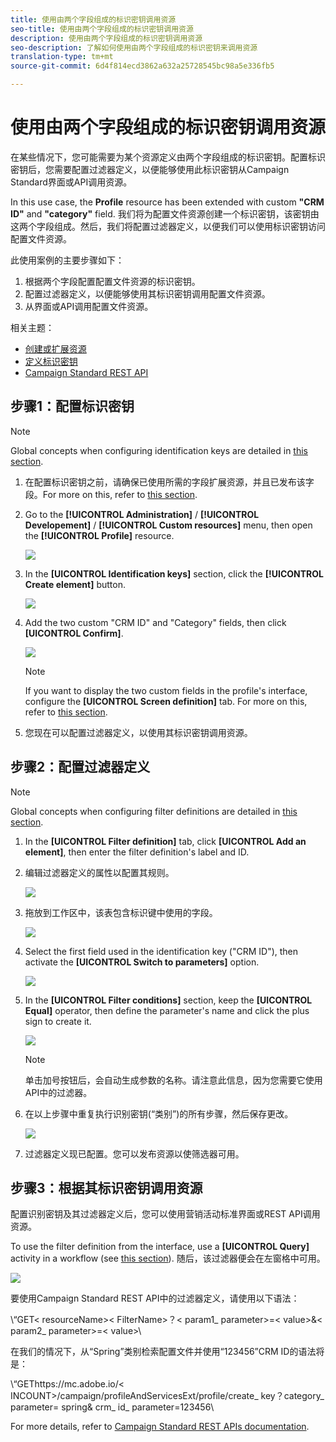 ```yaml
---
title: 使用由两个字段组成的标识密钥调用资源
seo-title: 使用由两个字段组成的标识密钥调用资源
description: 使用由两个字段组成的标识密钥调用资源
seo-description: 了解如何使用由两个字段组成的标识密钥来调用资源
translation-type: tm+mt
source-git-commit: 6d4f814ecd3862a632a25728545bc98a5e336fb5

---
```



# 使用由两个字段组成的标识密钥调用资源

在某些情况下，您可能需要为某个资源定义由两个字段组成的标识密钥。配置标识密钥后，您需要配置过滤器定义，以便能够使用此标识密钥从Campaign Standard界面或API调用资源。

In this use case, the **Profile** resource has been extended with custom **"CRM ID"** and **"category"** field. 我们将为配置文件资源创建一个标识密钥，该密钥由这两个字段组成。然后，我们将配置过滤器定义，以便我们可以使用标识密钥访问配置文件资源。

此使用案例的主要步骤如下：

1. 根据两个字段配置配置文件资源的标识密钥。
1. 配置过滤器定义，以便能够使用其标识密钥调用配置文件资源。
1. 从界面或API调用配置文件资源。

相关主题：

* [创建或扩展资源](../../developing/using/creating-or-extending-the-resource.md)
* [定义标识密钥](../../developing/using/configuring-the-resource-s-data-structure.md#defining-identification-keys)
* [Campaign Standard REST API](https://docs.campaign.adobe.com/doc/standard/en/api/ACS_API.html)

## 步骤1：配置标识密钥

>[!NOTE]
> Global concepts when configuring identification keys are detailed in [this section](../../developing/using/configuring-the-resource-s-data-structure.md#defining-identification-keys).

1. 在配置标识密钥之前，请确保已使用所需的字段扩展资源，并且已发布该字段。For more on this, refer to [this section](../../developing/using/creating-or-extending-the-resource.md).

1. Go to the **[!UICONTROL Administration]** / **[!UICONTROL Developement]** / **[!UICONTROL Custom resources]** menu, then open the **[!UICONTROL Profile]** resource.

   ![](assets/uc_idkey1.png)

1. In the **[UICONTROL Identification keys]** section, click the **[!UICONTROL Create element]** button.

   ![](assets/uc_idkey2.png)

1. Add the two custom "CRM ID" and "Category" fields, then click **[UICONTROL Confirm]**.

   ![](assets/uc_idkey3.png)

   >[!NOTE]
   > If you want to display the two custom fields in the profile's interface, configure the **[UICONTROL Screen definition]** tab. For more on this, refer to [this section](../../developing/using/configuring-the-screen-definition.md).

1. 您现在可以配置过滤器定义，以使用其标识密钥调用资源。

## 步骤2：配置过滤器定义

>[!NOTE]
> Global concepts when configuring filter definitions are detailed in [this section](../../developing/using/configuring-filter-definition.md).

1. In the **[UICONTROL Filter definition]** tab, click **[UICONTROL Add an element]**, then enter the filter definition's label and ID.

1. 编辑过滤器定义的属性以配置其规则。

   ![](assets/uc_idkey4.png)

1. 拖放到工作区中，该表包含标识键中使用的字段。

   ![](assets/uc_idkey5.png)

1. Select the first field used in the identification key ("CRM ID"), then activate the **[UICONTROL Switch to parameters]** option.

   ![](assets/uc_idkey6.png)

1. In the **[UICONTROL Filter conditions]** section, keep the **[UICONTROL Equal]** operator, then define the parameter's name and click the plus sign to create it.

   ![](assets/uc_idkey7.png)

   >[!NOTE]
   > 单击加号按钮后，会自动生成参数的名称。请注意此信息，因为您需要它使用API中的过滤器。

1. 在以上步骤中重复执行识别密钥(“类别”)的所有步骤，然后保存更改。

   ![](assets/uc_idkey8.png)

1. 过滤器定义现已配置。您可以发布资源以使筛选器可用。

## 步骤3：根据其标识密钥调用资源

配置识别密钥及其过滤器定义后，您可以使用营销活动标准界面或REST API调用资源。

To use the filter definition from the interface, use a **[UICONTROL Query]** activity in a workflow (see [this section](../../automating/using/query.md)). 随后，该过滤器便会在左窗格中可用。

![](assets/uc_idkey9.png)

要使用Campaign Standard REST API中的过滤器定义，请使用以下语法：

\“GET&lt; resourceName&gt;&lt; FilterName&gt;？&lt; param1_ parameter&gt;=&lt; value&gt;&amp;&lt; param2_ parameter&gt;=&lt; value&gt;\

在我们的情况下，从“Spring”类别检索配置文件并使用“123456”CRM ID的语法将是：

\“GEThttps://mc.adobe.io/&lt; INCOUNT&gt;/campaign/profileAndServicesExt/profile/create_ key？category_ parameter= spring&amp; crm_ id_ parameter=123456\

For more details, refer to [Campaign Standard REST APIs documentation](https://docs.campaign.adobe.com/doc/standard/en/api/ACS_API.html#filtering).